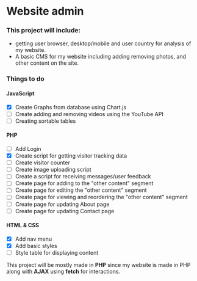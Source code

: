 # Website admin

### This project will include:

- getting user browser, desktop/mobile and user country for analysis of my website.
- A basic CMS for my website including adding removing photos, and other content on the site.

### Things to do

#### JavaScript

- [x] Create Graphs from database using Chart.js
- [ ] Create adding and removing videos using the YouTube API
- [ ] Creating sortable tables

#### PHP

- [ ] Add Login
- [x] Create script for getting visitor tracking data
- [ ] Create visitor counter
- [ ] Create image uploading script
- [ ] Create a script for receiving messages/user feedback
- [ ] Create page for adding to the "other content" segment
- [ ] Create page for editing the "other content" segment
- [ ] Create page for viewing and reordering the "other content" segment
- [ ] Create page for updating About page
- [ ] Create page for updating Contact page

#### HTML & CSS

- [x] Add nav menu
- [x] Add basic styles
- [ ] Style table for displaying content

This project will be mostly made in **PHP** since my website is made in PHP along with **AJAX** using **fetch** for interactions.
